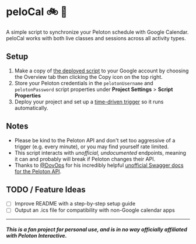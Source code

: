 # peloCal 🚲 📆

A simple script to synchronize your Peloton schedule with Google Calendar. peloCal works with both live classes and sessions across all activity types.

## Setup

1. Make a copy of [the deployed script](https://script.google.com/d/1Hc9ncp32lwjjKcR0XCB6QjZAQep0BpRE1mFQkmzMDwp9a711mCYEAmAb/edit?usp=sharing) to your Google account by choosing the Overview tab then clicking the Copy icon on the top right.
2. Store your Peloton credentials in the `pelotonUsername` and `pelotonPassword` script properties under **Project Settings** > **Script Properties**
3. Deploy your project and set up a [time-driven trigger](https://developers.google.com/apps-script/guides/triggers/installable#time-driven_triggers) so it runs automatically.

## Notes

- Please be kind to the Peloton API and don't set too aggressive of a trigger (e.g. every minute), or you may find yourself rate limited.
- This script interacts with _unofficial, undocumented_ endpoints, meaning it can and probably will break if Peloton changes their API.
- Thanks to [@DovOps](https://github.com/DovOps) for his incredibly helpful [unofficial Swagger docs for the Peloton API](https://app.swaggerhub.com/apis/DovOps/peloton-unofficial-api/).

## TODO / Feature Ideas

- [ ] Improve README with a step-by-step setup guide
- [ ] Output an .ics file for compatibility with non-Google calendar apps

---

##### This is a fan project for personal use, and is in no way officially affiliated with Peloton Interactive.
